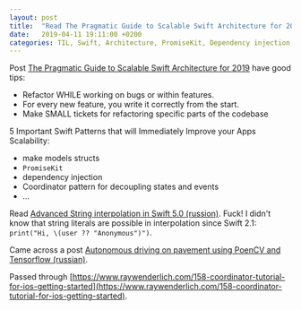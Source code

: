 ```yaml
---
layout: post
title:  "Read The Pragmatic Guide to Scalable Swift Architecture for 2019"
date:   2019-04-11 19:11:00 +0200
categories: TIL, Swift, Architecture, PromiseKit, Dependency injection, Coordinator pattern
---
```

Post [The Pragmatic Guide to Scalable Swift Architecture for 2019](https://blog.usejournal.com/the-pragmatic-guide-to-scalable-swift-architecture-in-2019-dbe662f7f516) have good tips:
* Refactor WHILE working on bugs or within features.
* For every new feature, you write it correctly from the start.
* Make SMALL tickets for refactoring specific parts of the codebase

5 Important Swift Patterns that will Immediately Improve your Apps Scalability:
* make models structs
* `PromiseKit`
* dependency injection
* Coordinator pattern for decoupling states and events
* ...

Read [Advanced String interpolation in Swift 5.0 (russion)](https://habr.com/ru/post/447586/). Fuck! I didn't know that string literals are possible in interpolation since Swift 2.1: `print("Hi, \(user ?? "Anonymous")")`.

Came across a post [Autonomous driving on pavement using PoenCV and Tensorflow (russian)](https://habr.com/ru/post/439928/).

Passed through [https://www.raywenderlich.com/158-coordinator-tutorial-for-ios-getting-started](https://www.raywenderlich.com/158-coordinator-tutorial-for-ios-getting-started).
